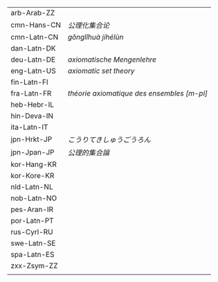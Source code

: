 | | |
|-|-|
| arb-Arab-ZZ |  |
| cmn-Hans-CN | _公理化集合论_ |
| cmn-Latn-CN | _gǒnglǐhuà jíhélùn_ |
| dan-Latn-DK |  |
| deu-Latn-DE | _axiomatische Mengenlehre_ |
| eng-Latn-US | _axiomatic set theory_ |
| fin-Latn-FI |  |
| fra-Latn-FR | _théorie axiomatique des ensembles [m-pl]_ |
| heb-Hebr-IL |  |
| hin-Deva-IN |  |
| ita-Latn-IT |  |
| jpn-Hrkt-JP | _こうりてきしゅうごうろん_ |
| jpn-Jpan-JP | _公理的集合論_ |
| kor-Hang-KR |  |
| kor-Kore-KR |  |
| nld-Latn-NL |  |
| nob-Latn-NO |  |
| pes-Aran-IR |  |
| por-Latn-PT |  |
| rus-Cyrl-RU |  |
| swe-Latn-SE |  |
| spa-Latn-ES |  |
| zxx-Zsym-ZZ |  |
|  |  |
